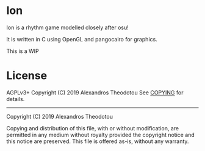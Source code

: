Ion
===

Ion is a rhythm game modelled closely after osu!

It is written in C using OpenGL and pangocairo for
graphics.

This is a WIP

# License
AGPLv3+
Copyright (C) 2019 Alexandros Theodotou
See [COPYING](COPYING) for details.

----

Copyright (C) 2019 Alexandros Theodotou

Copying and distribution of this file, with or without modification,
are permitted in any medium without royalty provided the copyright
notice and this notice are preserved.  This file is offered as-is,
without any warranty.
